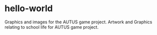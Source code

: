 # hello-world
Graphics and images for the AUTUS game project. 
Artwork and Graphics relating to school life for AUTUS game project. 
